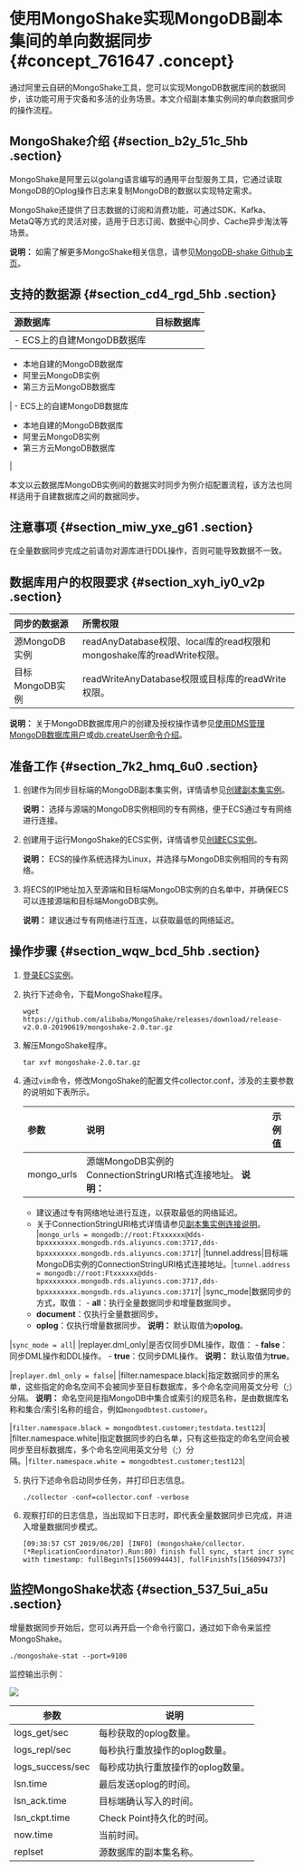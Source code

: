 # 使用MongoShake实现MongoDB副本集间的单向数据同步 {#concept_761647 .concept}

通过阿里云自研的MongoShake工具，您可以实现MongoDB数据库间的数据同步，该功能可用于灾备和多活的业务场景。本文介绍副本集实例间的单向数据同步的操作流程。

## MongoShake介绍 {#section_b2y_51c_5hb .section}

MongoShake是阿里云以golang语言编写的通用平台型服务工具，它通过读取MongoDB的Oplog操作日志来复制MongoDB的数据以实现特定需求。

MongoShake还提供了日志数据的订阅和消费功能，可通过SDK、Kafka、MetaQ等方式的灵活对接，适用于日志订阅、数据中心同步、Cache异步淘汰等场景。

**说明：** 如需了解更多MongoShake相关信息，请参见[MongoDB-shake Github主页](https://github.com/alibaba/MongoShake)。

## 支持的数据源 {#section_cd4_rgd_5hb .section}

|源数据库|目标数据库|
|:---|:----|
| -   ECS上的自建MongoDB数据库
-   本地自建的MongoDB数据库
-   阿里云MongoDB实例
-   第三方云MongoDB数据库

 | -   ECS上的自建MongoDB数据库
-   本地自建的MongoDB数据库
-   阿里云MongoDB实例
-   第三方云MongoDB数据库

 |

本文以云数据库MongoDB实例间的数据实时同步为例介绍配置流程，该方法也同样适用于自建数据库之间的数据同步。

## 注意事项 {#section_miw_yxe_g61 .section}

在全量数据同步完成之前请勿对源库进行DDL操作，否则可能导致数据不一致。

## 数据库用户的权限要求 {#section_xyh_iy0_v2p .section}

|同步的数据源|所需权限|
|:-----|:---|
|源MongoDB实例|readAnyDatabase权限、local库的read权限和mongoshake库的readWrite权限。|
|目标MongoDB实例|readWriteAnyDatabase权限或目标库的readWrite权限。|

**说明：** 关于MongoDB数据库用户的创建及授权操作请参见[使用DMS管理MongoDB数据库用户](cn.zh-CN/用户指南/账号管理/使用DMS管理MongoDB数据库用户.md#)或[db.createUser命令介绍](https://docs.mongodb.com/manual/reference/method/db.createUser/index.html)。

## 准备工作 {#section_7k2_hmq_6u0 .section}

1.  创建作为同步目标端的MongoDB副本集实例，详情请参见[创建副本集实例](../../../../cn.zh-CN/副本集快速入门/创建副本集实例.md#)。

    **说明：** 选择与源端的MongoDB实例相同的专有网络，便于ECS通过专有网络进行连接。

2.  创建用于运行MongoShake的ECS实例，详情请参见[创建ECS实例](https://help.aliyun.com/document_detail/25424.html)。

    **说明：** ECS的操作系统选择为Linux，并选择与MongoDB实例相同的专有网络。

3.  将ECS的IP地址加入至源端和目标端MongoDB实例的白名单中，并确保ECS可以连接源端和目标端MongoDB实例。

    **说明：** 建议通过专有网络进行互连，以获取最低的网络延迟。


## 操作步骤 {#section_wqw_bcd_5hb .section}

1.  [登录ECS实例](https://help.aliyun.com/document_detail/25434.html)。
2.  执行下述命令，下载MongoShake程序。

    ``` {#codeblock_6rv_7hr_gjb}
    wget https://github.com/alibaba/MongoShake/releases/download/release-v2.0.0-20190619/mongoshake-2.0.tar.gz
    ```

3.  解压MongoShake程序。

    ``` {#codeblock_wy3_xj6_l9g}
    tar xvf mongoshake-2.0.tar.gz
    ```

4.  通过`vim`命令，修改MongoShake的配置文件collector.conf，涉及的主要参数的说明如下表所示。

    |参数|说明|示例值|
    |:-|:-|:--|
    |mongo\_urls|源端MongoDB实例的ConnectionStringURI格式连接地址。 **说明：** 

    -   建议通过专有网络地址进行互连，以获取最低的网络延迟。
    -   关于ConnectionStringURI格式详情请参见[副本集实例连接说明](../../../../cn.zh-CN/副本集快速入门/连接实例/副本集实例连接说明.md#)。
 |`mongo_urls = mongodb://root:Ftxxxxxx@dds-bpxxxxxxxx.mongodb.rds.aliyuncs.com:3717,dds-bpxxxxxxxx.mongodb.rds.aliyuncs.com:3717`|
    |tunnel.address|目标端MongoDB实例的ConnectionStringURI格式连接地址。|`tunnel.address = mongodb://root:Ftxxxxxx@dds-bpxxxxxxxx.mongodb.rds.aliyuncs.com:3717,dds-bpxxxxxxxx.mongodb.rds.aliyuncs.com:3717`|
    |sync\_mode|数据同步的方式，取值：     -   **all**：执行全量数据同步和增量数据同步。
    -   **document**：仅执行全量数据同步。
    -   **oplog**：仅执行增量数据同步。
 **说明：** 默认取值为**opolog**。

 |`sync_mode = all`|
    |replayer.dml\_only|是否仅同步DML操作，取值：     -   **false**：同步DML操作和DDL操作。
    -   **true**：仅同步DML操作。
 **说明：** 默认取值为**true**。

 |`replayer.dml_only = false`|
    |filter.namespace.black|指定数据同步的黑名单，这些指定的命名空间不会被同步至目标数据库，多个命名空间用英文分号（;）分隔。 **说明：** 命名空间是指MongoDB中集合或索引的规范名称，是由数据库名称和集合/索引名称的组合，例如`mongodbtest.customer`。

 |`filter.namespace.black = mongodbtest.customer;testdata.test123`|
    |filter.namespace.white|指定数据同步的白名单，只有这些指定的命名空间会被同步至目标数据库，多个命名空间用英文分号（;）分隔。|`filter.namespace.white = mongodbtest.customer;test123`|

5.  执行下述命令启动同步任务，并打印日志信息。

    ``` {#codeblock_odl_801_cbn}
    ./collector -conf=collector.conf -verbose
    ```

6.  观察打印的日志信息，当出现如下日志时，即代表全量数据同步已完成，并进入增量数据同步模式。

    ``` {#codeblock_ni6_9y5_fam}
    [09:38:57 CST 2019/06/20] [INFO] (mongoshake/collector.(*ReplicationCoordinator).Run:80) finish full sync, start incr sync with timestamp: fullBeginTs[1560994443], fullFinishTs[1560994737]
    ```


## 监控MongoShake状态 {#section_537_5ui_a5u .section}

增量数据同步开始后，您可以再开启一个命令行窗口，通过如下命令来监控MongoShake。

``` {#codeblock_6rh_bzr_pbw}
./mongoshake-stat --port=9100
```

监控输出示例：

![](http://static-aliyun-doc.oss-cn-hangzhou.aliyuncs.com/assets/img/614897/156142572049777_zh-CN.png)

|参数|说明|
|--|--|
|logs\_get/sec|每秒获取的oplog数量。|
|logs\_repl/sec|每秒执行重放操作的oplog数量。|
|logs\_success/sec|每秒成功执行重放操作的oplog数量。|
|lsn.time|最后发送oplog的时间。|
|lsn\_ack.time|目标端确认写入的时间。|
|lsn\_ckpt.time|Check Point持久化的时间。|
|now.time|当前时间。|
|replset|源数据库的副本集名称。|

